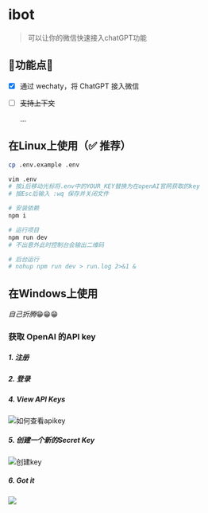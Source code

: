 # ibot


> 可以让你的微信快速接入chatGPT功能

## 🙌功能点🙌

- [x] 通过 wechaty，将 ChatGPT 接入微信

- [ ] <del>支持上下文</del>

  ...

## 在Linux上使用（✅ 推荐）

```sh
cp .env.example .env

vim .env
# 按i后移动光标将.env中的YOUR_KEY替换为在openAI官网获取的key
# 按Esc后输入 :wq 保存并关闭文件

# 安装依赖
npm i

# 运行项目
npm run dev
# 不出意外此时控制台会输出二维码

# 后台运行
# nohup npm run dev > run.log 2>&1 &
```





## 在Windows上使用

*自己折腾*😁😁😁



### 获取 OpenAI 的API key

[https://beta.openai.com/]: https://beta.openai.com/	"openAI官网"

##### 1. 注册

##### 2. 登录

##### 4. View API Keys

![如何查看apikey](.\assets\img\Snipaste_2022-12-12_20-30-06.png)

##### 5. 创建一个新的Secret Key

![创建key](.\assets\img\Snipaste_2022-12-12_20-31-10.png)

##### 6. Got it

![](.\assets\img\Snipaste_2022-12-12_20-34-54.png)

